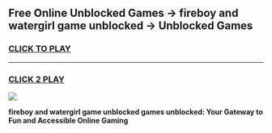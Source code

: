 
## Free Online Unblocked Games → fireboy and watergirl game unblocked → Unblocked Games
<h3>
<a href="https://premium.freeplayer.one?title=fireboy_and_watergirl_game_unblocked&ref=21F">CLICK TO PLAY</a></h3>
<hr>

<h3>
<a href="https://premium.freeplayer.one?title=fireboy_and_watergirl_game_unblocked&ref=21F">CLICK 2 PLAY</a>
  
</h3>

<a href="https://premium.freeplayer.one?title=fireboy_and_watergirl_game_unblocked&ref=21F/"><img src="https://clearcache.store/games.png"></a>


**fireboy and watergirl game unblocked games unblocked: Your Gateway to Fun and Accessible Online Gaming**
